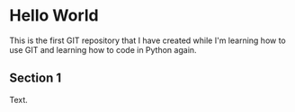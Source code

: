 # Hello World

This is the first GIT repository that I have created while I'm learning how to use GIT and learning how to code in Python again.

## Section 1

Text.